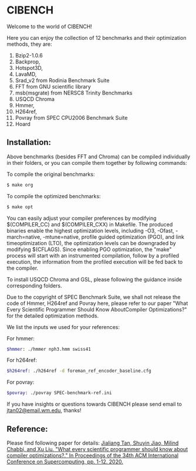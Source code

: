 # CIBENCH

Welcome to the world of CIBENCH!

Here you can enjoy the collection of 12 benchmarks and their optimization methods, they are:

1. Bzip2-1.0.6
2. Backprop, 
3. Hotspot3D,
4. LavaMD,
5. Srad_v2 from Rodinia Benchmark Suite
6. FFT from GNU scientific library
7. msb(msgrate) from NERSC8 Trinity Benchmarks
8. USQCD Chroma
9. Hmmer, 
10. H264ref,
11. Povray from SPEC CPU2006 Benchmark Suite
12. Hoard 

## Installation:

Above benchmarks (besides FFT and Chroma) can be compiled individually in their folders, or you can compile them together by following commands:

To compile the original benchmarks:
```sh
$ make org
```

To compile the optimized benchmarks:
```sh
$ make opt
```

You can easily adjust your compiler preferences by modifying $(COMPILER_CC) and $(COMPILER_CXX) in Makefile. The produced binaries enable the highest optimization levels, including -O3, -Ofast, -march=native, -mtune=native, profile guided optimization (PGO), and link timeoptimization (LTO), the optimization levels can be downgraded by modifying $(CFLAGS). Since enabling PGO optimization, the "make" process will start with an instrumented compilation, follow by a profiled execution, the information from the profiled execution will be fed back to the compiler.

To install USQCD Chroma and GSL, please following the guidance inside corresponding folders.

Due to the copyright of SPEC Benchmark Suite, we shall not release the code of Hmmer, H264ref and Povray here, please refer to our paper "What Every Scientific Programmer Should Know AboutCompiler Optimizations?" for the detailed optimization methods.

We list the inputs we used for your references:

For hmmer:
```sh
$hmmer: ./hmmer nph3.hmm swiss41
```
For h264ref:
```sh
$h264ref: ./h264ref -d foreman_ref_encoder_baseline.cfg
```
For povray:
```sh
$povray: ./povray SPEC-benchmark-ref.ini
```

If you have insights or questions towards CIBENCH please send email to jtan02@email.wm.edu, thanks!

## Reference:
Please find following paper for details:
[Jialiang Tan, Shuyin Jiao, Milind Chabbi, and Xu Liu. "What every scientific programmer should know about compiler optimizations?." In Proceedings of the 34th ACM International Conference on Supercomputing, pp. 1-12. 2020.](https://dl.acm.org/doi/abs/10.1145/3392717.3392754)
